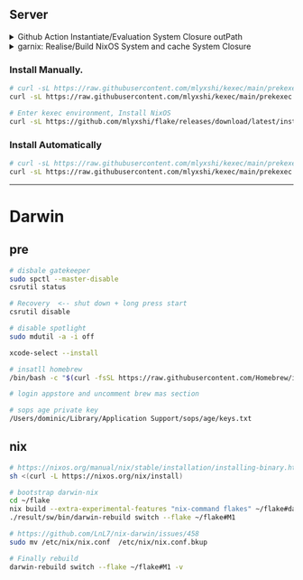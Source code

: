 ## Server
<details><summary>Github Action Instantiate/Evaluation System Closure outPath </summary>

#### create install script and upload to release

```sh
SYSTEM_CLOSURE=$(nix eval --raw .#nixosConfigurations.us0.config.system.build.toplevel)
sed "6iSYSTEM_CLOSURE=$SYSTEM_CLOSURE"  install-template.sh > install-us0.sh  
```

</details>

<details><summary>garnix: Realise/Build NixOS System and cache System Closure</summary>

[garnix](https://garnix.io/)

</details>

### Install Manually. 
```sh
# curl -sL https://raw.githubusercontent.com/mlyxshi/kexec/main/prekexec.sh | bash -s SSH_KEY
curl -sL https://raw.githubusercontent.com/mlyxshi/kexec/main/prekexec.sh | bash -s "ssh-ed25519 AAAAC3NzaC1lZDI1NTE5AAAAIMpaY3LyCW4HHqbp4SA4tnA+1Bkgwrtro2s/DEsBcPDe"
```

```sh
# Enter kexec environment, Install NixOS
curl -sL https://github.com/mlyxshi/flake/releases/download/latest/install-example.sh | bash -s  AGE_KEY_URL TG_TOKEN TG_ID
```

### Install Automatically

```sh
# curl -sL https://raw.githubusercontent.com/mlyxshi/kexec/main/prekexec.sh) | bash -s SSH_KEY  INSTALL_SCRIPT_URL SOPS_KEY_URL TG_TOKEN TG_ID
curl -sL https://raw.githubusercontent.com/mlyxshi/kexec/main/prekexec.sh | bash -s  "ssh-ed25519 AAAAC3NzaC1lZDI1NTE5AAAAIMpaY3LyCW4HHqbp4SA4tnA+1Bkgwrtro2s/DEsBcPDe" https://github.com/mlyxshi/flake/releases/download/latest/install-example.sh  SOPS_KEY_URL TG_TOKEN TG_ID
```

---
# Darwin
## pre
```sh
# disbale gatekeeper
sudo spctl --master-disable 
csrutil status

# Recovery  <-- shut down + long press start 
csrutil disable

# disable spotlight 
sudo mdutil -a -i off

xcode-select --install

# insatll homebrew
/bin/bash -c "$(curl -fsSL https://raw.githubusercontent.com/Homebrew/install/master/install.sh)"

# login appstore and uncomment brew mas section

# sops age private key
/Users/dominic/Library/Application Support/sops/age/keys.txt
```

## nix
```sh
# https://nixos.org/manual/nix/stable/installation/installing-binary.html
sh <(curl -L https://nixos.org/nix/install)

# bootstrap darwin-nix
cd ~/flake
nix build --extra-experimental-features "nix-command flakes" ~/flake#darwinConfigurations.M1.system
./result/sw/bin/darwin-rebuild switch --flake ~/flake#M1

# https://github.com/LnL7/nix-darwin/issues/458
sudo mv /etc/nix/nix.conf  /etc/nix/nix.conf.bkup 

# Finally rebuild
darwin-rebuild switch --flake ~/flake#M1 -v
```